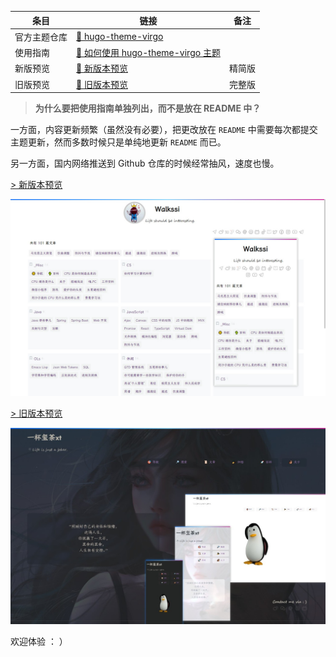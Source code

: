 

| 条目         | 链接                                                         | 备注   |
| ------------ | ------------------------------------------------------------ | ------ |
| 官方主题仓库 | [🎨 hugo-theme-virgo](https://themes.gohugo.io/themes/hugo-theme-virgo/) |        |
| 使用指南     | [📘 如何使用 hugo-theme-virgo 主题](https://walkssi.com/%E5%A6%82%E4%BD%95%E4%BD%BF%E7%94%A8-hugo-theme-virgo-%E4%B8%BB%E9%A2%98/) |        |
| 新版预览     | [👀 新版本预览](https://walkssi.com)                          | 精简版 |
| 旧版预览     | [👀 旧版本预览](https://loveminimal.github.io)                | 完整版 |




> **为什么要把使用指南单独列出，而不是放在 README 中？**

一方面，内容更新频繁（虽然没有必要），把更改放在 `README` 中需要每次都提交主题更新，然而多数时候只是单纯地更新 `README` 而已。

另一方面，国内网络推送到 Github 仓库的时候经常抽风，速度也慢。

[> 新版本预览](https://walkssi.com)

![新版](images/ob.png)

[> 旧版本预览](https://loveminimal.github.io)

![旧版](images/preview.png)



欢迎体验 ： ） 
